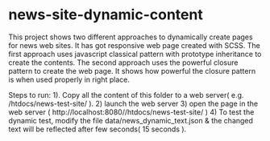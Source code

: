 news-site-dynamic-content
=========================

This project shows two different approaches to dynamically create pages for news web sites. It has got responsive web page created with SCSS. The first approach uses javascript classical pattern with prototype inheritance to create the contents. The second approach uses the powerful closure pattern to create the web page. It shows how powerful the closure pattern is when used properly in right place.

Steps to run:
1). Copy all the content of this folder to a web server( e.g. <apache-server-path>/htdocs/news-test-site/ ).
2) launch the web server
3) open the page in the web server ( http://localhost:8080/<apache-server-path>/htdocs/news-test-site/ )
4) To test the dynamic test, modify the file data/news_dynamic_text.json & the changed text will be reflected after few seconds( 15 seconds ).